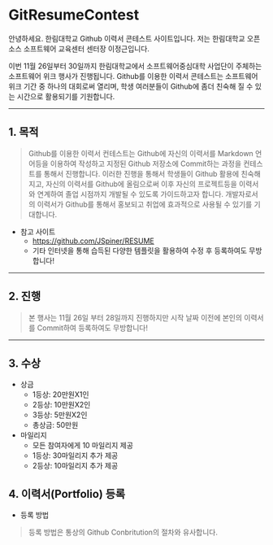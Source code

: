 # GitResumeContest

안녕하세요. 한림대학교 Github 이력서 콘테스트 사이트입니다.
저는 한림대학교 오픈소스 소프트웨어 교육센터 센터장 이정근입니다.

이번 11월 26일부터 30일까지 한림대학교에서 소프트웨어중심대학 사업단이 주체하는 소프트웨어 위크 행사가 진행됩니다.
Github를 이용한 이력서 콘테스트는 소프트웨어 위크 기간 중 하나의 대회로써 열리며, 학생 여러분들이 Github에 좀더 친숙해 질 수 있는 시간으로 활용되기를 기원합니다.

*  *  *

## 1. 목적
>Github를 이용한 이력서 컨테스트는 Github에 자신의 이력서를 Markdown 언어등을 이용하여 작성하고 지정된 Github 저장소에 Commit하는 과정을 컨테스트를 통해서 진행합니다. 이러한 진행을 통해서 학생들이 Github 활용에 친숙해지고, 자신의 이력서를 Github에 올림으로써 이후 자신의 프로젝트등을 이력서와 연계하여 졸업 시점까지 개발될 수 있도록 가이드하고자 합니다. 개발자로서의 이력서가 Github를 통해서 홍보되고 취업에 효과적으로 사용될 수 있기를 기대합니다.

  - 참고 사이트
     - https://github.com/JSpiner/RESUME
     - 기타 인터넷을 통해 습득된 다양한 템플릿을 활용하여 수정 후 등록하여도 무방합니다!

*  *  *

## 2. 진행
> 본 행사는 11월 26일 부터 28일까지 진행하지만 시작 날짜 이전에 본인의 이력서를 Commit하여 등록하여도 무방합니다!


*  *  *

## 3. 수상
   - 상금
      - 1등상: 20만원X1인
      - 2등상: 10만원X2인
      - 3등상: 5만원X2인
      - 총상금: 50만원
   - 마일리지
      - 모든 참여자에게 10 마일리지 제공
      - 1등상: 30마일리지 추가 제공
      - 2등상: 10마일리지 추가 제공

## 4. 이력서(Portfolio) 등록
   - 등록 방법
   > 등록 방법은 통상의 Github Conbritution의 절차와 유사합니다.


